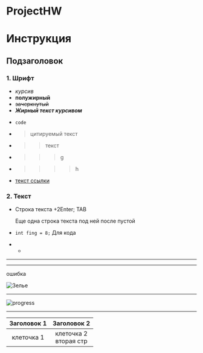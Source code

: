 # ProjectHW
# Инструкция
## Подзаголовок
### 1. Шрифт
* *курсив*
* **полужирный**
* ~~зачеркнутый~~
* ***Жирный текст курсивом***
- `code`
+ >цитируемый текст
- >>текст
- >>>g
- >>>>h
* [текст ссылки](URL_ссылки)

 ### 2. Текст

 * Строка текста +2Enter;  TAB
 
    Еще одна строка текста под ней после пустой
* ```int fing = 8;``` Для кода
-
    -
***
 ___
ошибка

![Зелье](https://static.wikia.nocookie.net/habitrpg/images/f/fc/Pet_HatchingPotion_Zombie.png/revision/latest?cb=20210503121739)
___
![progress](https://static.wikia.nocookie.net/habitrpg/images/3/32/Progress_bar.png/revision/latest?cb=20190727093726)
___
| Заголовок 1 | Заголовок 2 |
|:-----------:|:-----------:|
| клеточка 1 | клеточка 2<br/>вторая стр|
